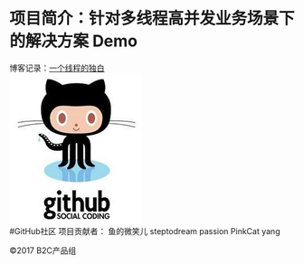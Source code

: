 项目简介：针对多线程高并发业务场景下的解决方案  Demo<br/>
==== 
博客记录：<a href="http://blog.csdn.net/steptodreamone/article/details/77366523"  target="_blank" class="cp-feedback" onmousedown="return ns_c({'fm':'behs','tab':'tj_homefb'})">一个线程的独白</a><br/>
![baidu](https://github.com/steptodreamtop/github_test/raw/master/lib/image/github.jpg "Google logo")  
#GitHub社区 项目贡献者：  鱼的微笑儿     steptodream  passion  PinkCat  yang<br/>    
<p id="cp">&copy;2017&nbsp;B2C产品组&nbsp;</p>

